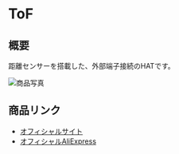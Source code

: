 # ToF

## 概要

距離センサーを搭載した、外部端子接続のHATです。

![商品写真](https://cdn.shopify.com/s/files/1/0056/7689/2250/products/1_e4b883e6-b443-4b14-8580-eef2f2296cee_200x200.jpg)

## 商品リンク

- [オフィシャルサイト](https://m5stack.com/products/m5stickc-tof-hatvl53l0x)
- [オフィシャルAliExpress](https://www.aliexpress.com/item/4000156153347.html)
